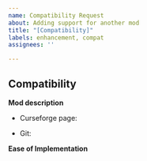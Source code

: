 ```yaml
---
name: Compatibility Request
about: Adding support for another mod
title: "[Compatibility]"
labels: enhancement, compat
assignees: ''

---
```


## Compatibility

**Mod description**
- Curseforge page:
<!--- A link to the mod's Curseforge page --->
- Git:
<!--- A link to the mod's Git repo, if applicable --->

**Ease of Implementation**
<!--- Does this mod have an already existing API I can use to implement --->
